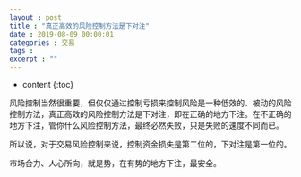 ```yaml
---
layout : post
title : "真正高效的风险控制方法是下对注"
date : 2019-08-09 00:00:01
categories : 交易
tags : 
excerpt : ""
---
```


* content
{:toc}


风险控制当然很重要，但仅仅通过控制亏损来控制风险是一种低效的、被动的风险控制方法，真正高效的风险控制方法是下对注，即在正确的地方下注。在不正确的地方下注，管你什么风险控制方法，最终必然失败，只是失败的速度不同而已。

所以说，对于交易风险控制来说，控制资金损失是第二位的，下对注是第一位的。

市场合力、人心所向，就是势，在有势的地方下注，最安全。






















